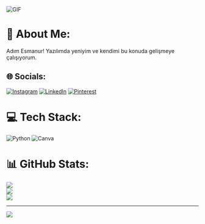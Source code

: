 ![GIF](https://imgyukle.com/i/y0ou2N) 
# 💫 About Me:
Adım Esmanur! Yazılımda yeniyim ve kendimi bu konuda gelişmeye çalışıyorum.


## 🌐 Socials:
[![Instagram](https://img.shields.io/badge/Instagram-%23E4405F.svg?logo=Instagram&logoColor=white)](https://instagram.com/esanymn) [![LinkedIn](https://img.shields.io/badge/LinkedIn-%230077B5.svg?logo=linkedin&logoColor=white)](https://linkedin.com/in/esmanuryaman) [![Pinterest](https://img.shields.io/badge/Pinterest-%23E60023.svg?logo=Pinterest&logoColor=white)](https://pinterest.com/esanymn) 

# 💻 Tech Stack:
![Python](https://img.shields.io/badge/python-3670A0?style=flat&logo=python&logoColor=ffdd54) ![Canva](https://img.shields.io/badge/Canva-%2300C4CC.svg?style=flat&logo=Canva&logoColor=white) 
# 📊 GitHub Stats:
![](https://github-readme-stats.vercel.app/api?username=esmanuryaman&theme=jolly&hide_border=false&include_all_commits=false&count_private=false)<br/>
![](https://github-readme-streak-stats.herokuapp.com/?user=esmanuryaman&theme=jolly&hide_border=false)<br/>
![](https://github-readme-stats.vercel.app/api/top-langs/?username=esmanuryaman&theme=jolly&hide_border=false&include_all_commits=false&count_private=false&layout=compact)

---
[![](https://visitcount.itsvg.in/api?id=esmanuryaman&icon=9&color=11)](https://visitcount.itsvg.in)

<!-- Proudly created with GPRM ( https://gprm.itsvg.in ) -->
